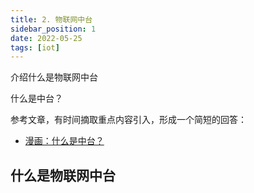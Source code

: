 ```yaml
---
title: 2. 物联网中台
sidebar_position: 1
date: 2022-05-25
tags: [iot]
---
```


介绍什么是物联网中台



什么是中台？

参考文章，有时间摘取重点内容引入，形成一个简短的回答：

- [漫画：什么是中台？](https://juejin.cn/post/6844903957693726727)



## 什么是物联网中台



